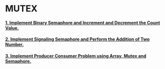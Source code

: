 # MUTEX
#### [1. Implement Binary Semaphore and Increment and Decrement the Count Value.](../6_SEMAPHORE/1_Unnammed_Semaphore/1_Binary_Semaphore)
#### [2. Implement Signaling Semaphore and Perform the Addition of Two Number.](../6_SEMAPHORE/1_Unnammed_Semaphore/2_Signaling_Semaphore)
#### [3. Implement Producer Consumer Problem using Array, Mutex and Semaphore.](../6_SEMAPHORE/1_Unnammed_Semaphore/3_Producer_Consumer_Problem) 
